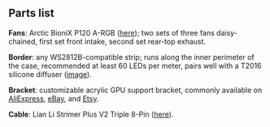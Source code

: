 ## Parts list

**Fans**: Arctic BioniX P120 A-RGB ([here][0]); two sets of three fans daisy-chained, first set front intake, second set rear-top exhaust. 

**Border**: any WS2812B-compatible strip; runs along the inner perimeter of the case, recommended at least 60 LEDs per meter, pairs well with a T2016 silicone diffuser ([image][1]).

**Bracket**: customizable acrylic GPU support bracket, commonly available on [AliExpress][4], [eBay][2], and [Etsy][3].

**Cable**: Lian Li Strimer Plus V2 Triple 8-Pin ([here][5]).

[0]: https://www.arctic.de/us/BioniX-P120-A-RGB/ACFAN00156A
[1]: https://ae01.alicdn.com/kf/H5d60736ef3cf46fbbb8c4b606b233e784/WS2812B-WS2811-SK6812-LED-Neon-Rope-Tube-Silica-Gel-Flexible-Strip-Lights-Soft-Lamp-Tube-IP67.jpg_640x640.jpg
[2]: https://www.ebay.com/sch/i.html?_nkw=%28gpu%2C+vga%29+%28support%2C+bracket%29+%28custom%2C+rgb%2C+argb%29&_sacat=0&LH_TitleDesc=0&LH_PrefLoc=2&_blrs=recall_filtering
[3]: https://www.etsy.com/search?q=gpu+vga+support+bracket+custom+rgb+argb&is_personalizable=true
[4]: https://www.aliexpress.com/wholesale?SearchText=gpu+vga+support+bracket+custom+rgb+argb
[5]: https://lian-li.com/product/strimer-plus-v2/
